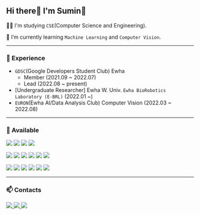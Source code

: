 ## Hi there👋 I'm Sumin🤗

🤸‍♀️ I'm studying `CSE`(Computer Science and Engineering).

🌱 I’m currently learning `Machine Learning` and `Computer Vision`.

---

### 🔭 Experience

- `GDSC`(Google Developers Student Club) Ewha 
   - Member (2021.09 ~ 2022.07)
   - Lead (2022.08 ~ present)
- [Undergraduate Researcher] Ewha W. Univ. `Ewha BioRobotics Laboratory (E-BRL)` (2022.01 ~)
- `EURON`(Ewha AI/Data Analysis Club) Computer Vision (2022.03 ~ 2022.08)
---

### 💪 Available

<img src="https://img.shields.io/badge/Python-3776AB?style=flat-square&logo=Python&logoColor=white"/> <img src="https://img.shields.io/badge/Java-007396?style=flat-square&logo=Java&logoColor=white"/> <img src="https://img.shields.io/badge/C++-00599C?style=flat-square&logo=C++&logoColor=white"/> <img src="https://img.shields.io/badge/C-A8B9CC?style=flat-square&logo=C&logoColor=white"/>

<img src="https://img.shields.io/badge/Pytorch-EE4C2C?style=flat-square&logo=Pytorch&logoColor=white"/> <img src="https://img.shields.io/badge/TensorFlow-FF6F00?style=flat-square&logo=TensorFlow&logoColor=white"/> <img src="https://img.shields.io/badge/OpenCV-5C3EE8?style=flat-square&logo=OpenCV&logoColor=white"/>
<img src="https://img.shields.io/badge/OpenGL-5586A4?style=flat-square&logo=OpenGL&logoColor=white"/> <img src="https://img.shields.io/badge/Ubuntu-E95420?style=flat-square&logo=Ubuntu&logoColor=white"/> <img src="https://img.shields.io/badge/ROS-22314E?style=flat-square&logo=ROS&logoColor=white"/>

<img src="https://img.shields.io/badge/JavaScript-F7DF1E?style=flat-square&logo=JavaScript&logoColor=white"/> <img src="https://img.shields.io/badge/HTML5-E34F26?style=flat-square&logo=HTML5&logoColor=white"/> <img src="https://img.shields.io/badge/CSS3-1572B6?style=flat-square&logo=CSS3&logoColor=white"/> <img src="https://img.shields.io/badge/React-61DAFB?style=flat-square&logo=React&logoColor=white"/> <img src="https://img.shields.io/badge/GraphQL-E10098?style=flat-square&logo=GraphQL&logoColor=white"/> <img src="https://img.shields.io/badge/MySQL-4479A1?style=flat-square&logo=MySQL&logoColor=white"/>


---

### 📫 Contacts

<a href="minha62@gmain.com" target="_blank"><img src="https://img.shields.io/badge/minha62@ewhain.net-EA4335?style=flat-square&logo=Gmail&logoColor=white"/> <a href="https://velog.io/@bbirong" target="_blank"><img src="https://img.shields.io/badge/Velog-20C997?style=flat-square&logo=Velog&logoColor=white"/> <a href="https://bbirong-cse.tistory.com/" target="_blank"><img src="https://img.shields.io/badge/Tistory-FFCA28?style=flat-square"/>

<!--
**minha62/minha62** is a ✨ _special_ ✨ repository because its `README.md` (this file) appears on your GitHub profile.

Here are some ideas to get you started:

- 🔭 I’m currently working on ...
- 🌱 I’m currently learning ...
- 👯 I’m looking to collaborate on ...
- 🤔 I’m looking for help with ...
- 💬 Ask me about ...
- 📫 How to reach me: ...
- 😄 Pronouns: ...
- ⚡ Fun fact: ...
-->


